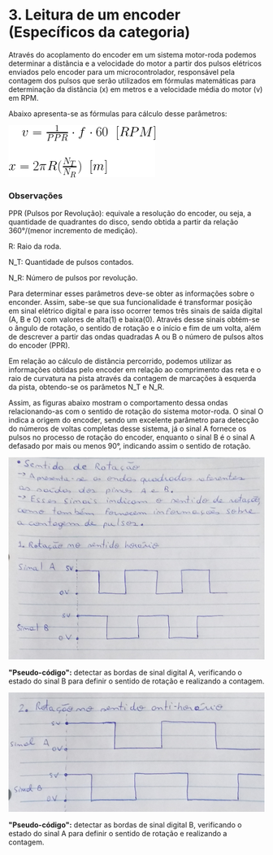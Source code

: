 # 3. Leitura de um encoder  (Específicos da categoria)

Através do acoplamento do encoder em um sistema motor-roda podemos determinar a distância e a velocidade do motor a partir dos pulsos elétricos enviados pelo encoder para um microcontrolador, responsável pela contagem dos pulsos que serão utilizados em fórmulas matemáticas para determinação da distância (x) em metros e a velocidade média  do motor (v) em RPM.

Abaixo apresenta-se as fórmulas para cálculo desse parâmetros:

![](https://github.com/giovannirdias/Desafio-TAMANDUATECH---Segue-Linha/blob/main/Desafio%20Programa%C3%A7%C3%A3o/(Especifico)%20Q3/math_formulas.png)

### **Observações** 
PPR (Pulsos por Revolução): equivale a resolução do encoder, ou seja, a quantidade de quadrantes do disco, sendo obtida a partir da relação 360°/(menor incremento de medição).

R: Raio da roda.

N_T: Quantidade de pulsos contados.

N_R: Número de pulsos por revolução.

Para determinar esses parâmetros deve-se obter as informações sobre o enconder. Assim, sabe-se que sua funcionalidade é transformar posição em sinal elétrico digital e para isso ocorrer temos três sinais de saída digital (A, B e O) com valores de alta(1) e baixa(0). Através desse sinais obtém-se o ângulo de rotação, o sentido de rotação e o início e fim de um volta, além de descrever a partir das ondas quadradas A ou B o número de pulsos altos do encoder (PPR).

Em relação ao cálculo de distância percorrido, podemos utilizar as informações obtidas pelo encoder em relação ao comprimento das reta e o raio de curvatura na pista através da contagem de marcações à esquerda da pista, obtendo-se os parâmetos N_T e N_R.

Assim, as figuras abaixo mostram o comportamento dessa ondas relacionando-as com o sentido de rotação do sistema motor-roda. O sinal O indica a origem do encoder, sendo um excelente parâmetro para detecção do números de voltas completas desse sistema, já o sinal A fornece os pulsos no processo de rotação do encoder, enquanto o sinal B é o sinal A defasado por mais ou menos 90°, indicando assim o sentido de rotação.

![](https://github.com/giovannirdias/Desafio-TAMANDUATECH---Segue-Linha/blob/main/Desafio%20Programa%C3%A7%C3%A3o/(Especifico)%20Q3/CW_motor.jpg)

**"Pseudo-código":** detectar as bordas de sinal digital A, verificando o estado do sinal B para definir o sentido de rotação e realizando a contagem.

![](https://github.com/giovannirdias/Desafio-TAMANDUATECH---Segue-Linha/blob/main/Desafio%20Programa%C3%A7%C3%A3o/(Especifico)%20Q3/CCW_motor.jpg)

**"Pseudo-código":** detectar as bordas de sinal digital B, verificando o estado do sinal A para definir o sentido de rotação e realizando a contagem.

